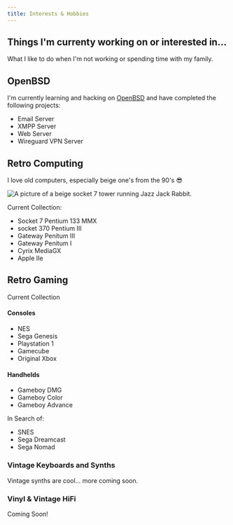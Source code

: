 ```yaml
---
title: Interests & Hobbies
---
```


## Things I'm currenty working on or interested in...
What I like to do when I'm not working or spending time with my family.

## OpenBSD

I'm currently learning and hacking on [OpenBSD](https://www.openbsd.org/) and have completed the following projects: 
* Email Server 
* XMPP Server
* Web Server 
* Wireguard VPN Server

## Retro Computing

I love old computers, especially beige one's from the 90's 😎

![A picture of a beige socket 7 tower running Jazz Jack Rabbit.](/uploads/socket7.jpg)

Current Collection:
* Socket 7 Pentium 133 MMX
* socket 370 Pentium III
* Gateway Penitum III
* Gateway Penitum I
* Cyrix MediaGX
* Apple IIe


## Retro Gaming

Current Collection

#### Consoles
* NES
* Sega Genesis
* Playstation 1
* Gamecube 
* Original Xbox

#### Handhelds
* Gameboy DMG
* Gameboy Color
* Gameboy Advance

In Search of:
* SNES
* Sega Dreamcast
* Sega Nomad

### Vintage Keyboards and Synths
Vintage synths are cool... more coming soon.

### Vinyl & Vintage HiFi

Coming Soon!